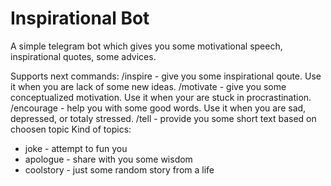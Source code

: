 # Inspirational Bot
A simple telegram bot which gives you some motivational speech, inspirational quotes, some advices.

Supports next commands:
/inspire - give you some inspirational qoute. Use it when you are lack of some new ideas.
/motivate - give you some conceptualized motivation. Use it when your are stuck in procrastination.
/encourage - help you with some good words. Use it when you are sad, depressed, or totaly stressed.
/tell <topic> - provide you some short text based on choosen topic
  Kind of topics:
  - joke - attempt to fun you
  - apologue - share with you some wisdom
  - coolstory - just some random story from a life
  
